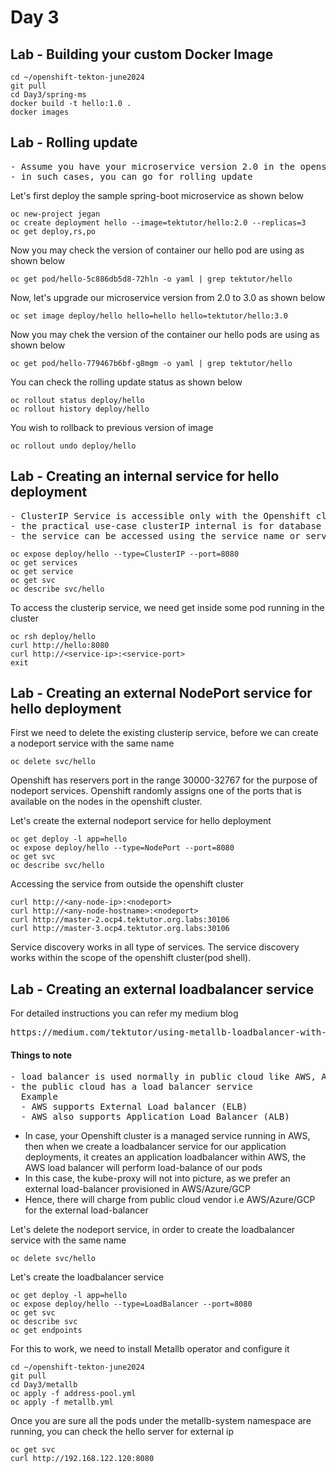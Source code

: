 # Day 3

## Lab - Building your custom Docker Image
```
cd ~/openshift-tekton-june2024
git pull
cd Day3/spring-ms
docker build -t hello:1.0 .
docker images
```

## Lab - Rolling update 
<pre>
- Assume you have your microservice version 2.0 in the openshift cluster and you wish to upgrade to version 3.0 without any downtime
- in such cases, you can go for rolling update
</pre>

Let's first deploy the sample spring-boot microservice as shown below
```
oc new-project jegan
oc create deployment hello --image=tektutor/hello:2.0 --replicas=3
oc get deploy,rs,po
```

Now you may check the version of container our hello pod are using as shown below
```
oc get pod/hello-5c886db5d8-72hln -o yaml | grep tektutor/hello
```

Now, let's upgrade our microservice version from 2.0 to 3.0 as shown below
```
oc set image deploy/hello hello=hello hello=tektutor/hello:3.0
```

Now you may chek the version of the container our hello pods are using as shown below
```
oc get pod/hello-779467b6bf-g8mgm -o yaml | grep tektutor/hello
```

You can check the rolling update status as shown below
```
oc rollout status deploy/hello
oc rollout history deploy/hello
```

You wish to rollback to previous version of image
```
oc rollout undo deploy/hello
```

## Lab - Creating an internal service for hello deployment
<pre>
- ClusterIP Service is accessible only with the Openshift cluster
- the practical use-case clusterIP internal is for database
- the service can be accessed using the service name or service IP address
</pre>

```
oc expose deploy/hello --type=ClusterIP --port=8080
oc get services
oc get service
oc get svc
oc describe svc/hello
```

To access the clusterip service, we need get inside some pod running in the cluster
```
oc rsh deploy/hello
curl http://hello:8080
curl http://<service-ip>:<service-port>
exit
```

## Lab - Creating an external NodePort service for hello deployment

First we need to delete the existing clusterip service, before we can create a nodeport service with the same name
```
oc delete svc/hello
```

Openshift has reservers port in the range 30000-32767 for the purpose of nodeport services.  Openshift randomly assigns one of the ports that is available on the nodes in the openshift cluster.

Let's create the external nodeport service for hello deployment
```
oc get deploy -l app=hello
oc expose deploy/hello --type=NodePort --port=8080
oc get svc
oc describe svc/hello
```

Accessing the service from outside the openshift cluster
```
curl http://<any-node-ip>:<nodeport>
curl http://<any-node-hostname>:<nodeport>
curl http://master-2.ocp4.tektutor.org.labs:30106
curl http://master-3.ocp4.tektutor.org.labs:30106
```

Service discovery works in all type of services.  The service discovery works within the scope of the openshift cluster(pod shell).


## Lab - Creating an external loadbalancer service

For detailed instructions you can refer my medium blog 
<pre>
https://medium.com/tektutor/using-metallb-loadbalancer-with-bare-metal-openshift-onprem-4230944bfa35  
</pre>

#### Things to note
<pre>
- load balancer is used normally in public cloud like AWS, Azure, GCP, Digital ocean, etc
- the public cloud has a load balancer service
  Example
  - AWS supports External Load balancer (ELB)
  - AWS also supports Application Load Balancer (ALB)
</pre>
- In case, your Openshift cluster is a managed service running in AWS, then when we create a loadbalancer service for our application deployments, it creates an application loadbalancer within AWS, the AWS load balancer will perform load-balance of our pods
- In this case, the kube-proxy will not into picture, as we prefer an external load-balancer provisioned in AWS/Azure/GCP
- Hence, there will charge from public cloud vendor i.e AWS/Azure/GCP for the external load-balancer
</pre>

Let's delete the nodeport service, in order to create the loadbalancer service with the same name
```
oc delete svc/hello
```

Let's create the loadbalancer service
```
oc get deploy -l app=hello
oc expose deploy/hello --type=LoadBalancer --port=8080
oc get svc
oc describe svc
oc get endpoints
```

For this to work, we need to install Metallb operator and configure it
```
cd ~/openshift-tekton-june2024
git pull
cd Day3/metallb
oc apply -f address-pool.yml
oc apply -f metallb.yml
```

Once you are sure all the pods under the metallb-system  namespace are running, you can check the hello server for external ip
```
oc get svc
curl http://192.168.122.120:8080
```

